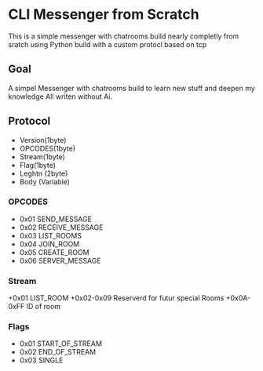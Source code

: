 # CLI Messenger from Scratch
This is a simple messenger with chatrooms build nearly completly from sratch using Python build with a custom protocl based on tcp

## Goal

A simpel Messenger with chatrooms build to learn new stuff and deepen my knowledge
All writen without Ai.


## Protocol

+ Version(1byte)
+ OPCODES(1byte)
+ Stream(1byte)
+ Flag(1byte)
+ Leghtn (2byte)
+ Body (Variable)

### OPCODES

+ 0x01 SEND_MESSAGE
+ 0x02 RECEIVE_MESSAGE
+ 0x03 LIST_ROOMS
+ 0x04 JOIN_ROOM
+ 0x05 CREATE_ROOM
+ 0x06 SERVER_MESSAGE

### Stream

+0x01 LIST_ROOM
+0x02-0x09 Reserverd for futur special Rooms
+0x0A-0xFF ID of room

### Flags
+ 0x01 START_OF_STREAM
+ 0x02 END_OF_STREAM
+ 0x03 SINGLE

